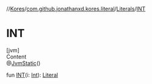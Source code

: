 //[Kores](../../index.md)/[com.github.jonathanxd.kores.literal](../index.md)/[Literals](index.md)/[INT](-i-n-t.md)



# INT  
[jvm]  
Content  
@[JvmStatic](https://kotlinlang.org/api/latest/jvm/stdlib/kotlin.jvm/-jvm-static/index.html)()  
  
fun [INT](-i-n-t.md)(i: [Int](https://kotlinlang.org/api/latest/jvm/stdlib/kotlin/-int/index.html)): [Literal](../-literal/index.md)  



